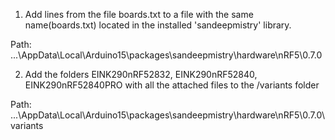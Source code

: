 1. Add lines from the file boards.txt to a file with the same name(boards.txt) located in the installed 'sandeepmistry' library. 

Path: ...\AppData\Local\Arduino15\packages\sandeepmistry\hardware\nRF5\0.7.0


2. Add the folders EINK290nRF52832, EINK290nRF52840, EINK290nRF52840PRO with all the attached files to the /variants folder

Path: ...\AppData\Local\Arduino15\packages\sandeepmistry\hardware\nRF5\0.7.0\variants
